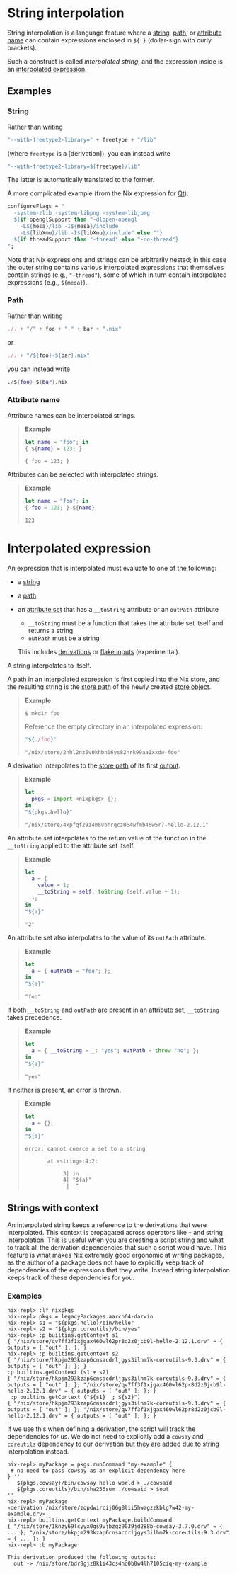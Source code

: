 # String interpolation

String interpolation is a language feature where a [string], [path], or [attribute name][attribute set] can contain expressions enclosed in `${ }` (dollar-sign with curly brackets).

Such a construct is called *interpolated string*, and the expression inside is an [interpolated expression](#interpolated-expression).

[string]: ./values.md#type-string
[path]: ./values.md#type-path
[attribute set]: ./values.md#attribute-set

## Examples

### String

Rather than writing

```nix
"--with-freetype2-library=" + freetype + "/lib"
```

(where `freetype` is a [derivation]), you can instead write

```nix
"--with-freetype2-library=${freetype}/lib"
```

The latter is automatically translated to the former.

A more complicated example (from the Nix expression for [Qt](http://www.trolltech.com/products/qt)):

```nix
configureFlags = "
  -system-zlib -system-libpng -system-libjpeg
  ${if openglSupport then "-dlopen-opengl
    -L${mesa}/lib -I${mesa}/include
    -L${libXmu}/lib -I${libXmu}/include" else ""}
  ${if threadSupport then "-thread" else "-no-thread"}
";
```

Note that Nix expressions and strings can be arbitrarily nested;
in this case the outer string contains various interpolated expressions that themselves contain strings (e.g., `"-thread"`), some of which in turn contain interpolated expressions (e.g., `${mesa}`).

### Path

Rather than writing

```nix
./. + "/" + foo + "-" + bar + ".nix"
```

or

```nix
./. + "/${foo}-${bar}.nix"
```

you can instead write

```nix
./${foo}-${bar}.nix
```

### Attribute name

<!--
FIXME: these examples are redundant with the main page on attribute sets.
figure out what to do about that
-->

Attribute names can be interpolated strings.

> **Example**
>
> ```nix
> let name = "foo"; in
> { ${name} = 123; }
> ```
>
>     { foo = 123; }

Attributes can be selected with interpolated strings.

> **Example**
>
> ```nix
> let name = "foo"; in
> { foo = 123; }.${name}
> ```
>
>     123

# Interpolated expression

An expression that is interpolated must evaluate to one of the following:

- a [string]
- a [path]
- an [attribute set] that has a `__toString` attribute or an `outPath` attribute

  - `__toString` must be a function that takes the attribute set itself and returns a string
  - `outPath` must be a string

  This includes [derivations](./derivations.md) or [flake inputs](@docroot@/command-ref/new-cli/nix3-flake.md#flake-inputs) (experimental).

A string interpolates to itself.

A path in an interpolated expression is first copied into the Nix store, and the resulting string is the [store path] of the newly created [store object](../glossary.md#gloss-store-object).

[store path]: ../glossary.md#gloss-store-path

> **Example**
>
> ```console
> $ mkdir foo
> ```
>
> Reference the empty directory in an interpolated expression:
>
> ```nix
> "${./foo}"
> ```
>
>     "/nix/store/2hhl2nz5v0khbn06ys82nrk99aa1xxdw-foo"

A derivation interpolates to the [store path] of its first [output](./derivations.md#attr-outputs).

> **Example**
>
> ```nix
> let
>   pkgs = import <nixpkgs> {};
> in
> "${pkgs.hello}"
> ```
>
>     "/nix/store/4xpfqf29z4m8vbhrqcz064wfmb46w5r7-hello-2.12.1"

An attribute set interpolates to the return value of the function in the `__toString` applied to the attribute set itself.

> **Example**
>
> ```nix
> let
>   a = {
>     value = 1;
>     __toString = self: toString (self.value + 1);
>   };
> in
> "${a}"
> ```
>
>     "2"

An attribute set also interpolates to the value of its `outPath` attribute.

> **Example**
>
> ```nix
> let
>   a = { outPath = "foo"; };
> in
> "${a}"
> ```
>
>     "foo"

If both `__toString` and `outPath` are present in an attribute set, `__toString` takes precedence.

> **Example**
>
> ```nix
> let
>   a = { __toString = _: "yes"; outPath = throw "no"; };
> in
> "${a}"
> ```
>
>     "yes"

If neither is present, an error is thrown.

> **Example**
>
> ```nix
> let
>   a = {};
> in
> "${a}"
> ```
>
>     error: cannot coerce a set to a string
>
>            at «string»:4:2:
>
>                 3| in
>                 4| "${a}"
>                  |  ^

## Strings with context

An interpolated string keeps a reference to the derivations that were interpolated.
This context is propagated across operators like `+` and string interpolation.
This is useful when you are creating a script string and what to track all the derivation dependencies that such a script would have.
This feature is what makes Nix extremely good ergonomic at writing packages, as
the author of a package does not have to explicitly keep track of dependencies of the
expressions that they write. Instead string interpolation keeps track of these dependencies
for you.

### Examples

```
nix-repl> :lf nixpkgs
nix-repl> pkgs = legacyPackages.aarch64-darwin
nix-repl> s1 = "${pkgs.hello}/bin/hello"
nix-repl> s2 = "${pkgs.coreutils}/bin/yes"
nix-repl> :p builtins.getContext s1
{ "/nix/store/qv7ff3f1xjgax460wl62pr8d2z0jcb9l-hello-2.12.1.drv" = { outputs = [ "out" ]; }; }
nix-repl> :p builtins.getContext s2
{ "/nix/store/hkpjm293kzap6cnsacdrljgys3ilhm7k-coreutils-9.3.drv" = { outputs = [ "out" ]; }; }
:p builtins.getContext (s1 + s2)
{ "/nix/store/hkpjm293kzap6cnsacdrljgys3ilhm7k-coreutils-9.3.drv" = { outputs = [ "out" ]; }; "/nix/store/qv7ff3f1xjgax460wl62pr8d2z0jcb9l-hello-2.12.1.drv" = { outputs = [ "out" ]; }; }
 :p builtins.getContext ("${s1}  ; ${s2}")
{ "/nix/store/hkpjm293kzap6cnsacdrljgys3ilhm7k-coreutils-9.3.drv" = { outputs = [ "out" ]; }; "/nix/store/qv7ff3f1xjgax460wl62pr8d2z0jcb9l-hello-2.12.1.drv" = { outputs = [ "out" ]; }; }
```

If we use this when defining a derivation, the script will track the dependencies for us.
We do not need to explicitly add a `cowsay` and `coreutils` dependency to our derivation
but they are added due to string interpolation instead.
```
nix-repl> myPackage = pkgs.runCommand "my-example" {
 # no need to pass cowsay as an explicit dependency here
} ''
   ${pkgs.cowsay}/bin/cowsay hello world > ./cowsaid
   ${pkgs.coreutils}/bin/sha256sum ./cowsaid > $out
''
nix-repl> myPackage
«derivation /nix/store/zqpdwircij06g8lii5hwagzzkblg7w42-my-example.drv»
nix-repl> builtins.getContext myPackage.buildCommand
{ "/nix/store/1knzy69lcyyx0gs9vjbzqz9039jd288b-cowsay-3.7.0.drv" = { ... }; "/nix/store/hkpjm293kzap6cnsacdrljgys3ilhm7k-coreutils-9.3.drv" = { ... }; }
nix-repl> :b myPackage

This derivation produced the following outputs:
  out -> /nix/store/bdr8gjz8k1i43cs4hd0b8w4lh7105ciq-my-example
```

